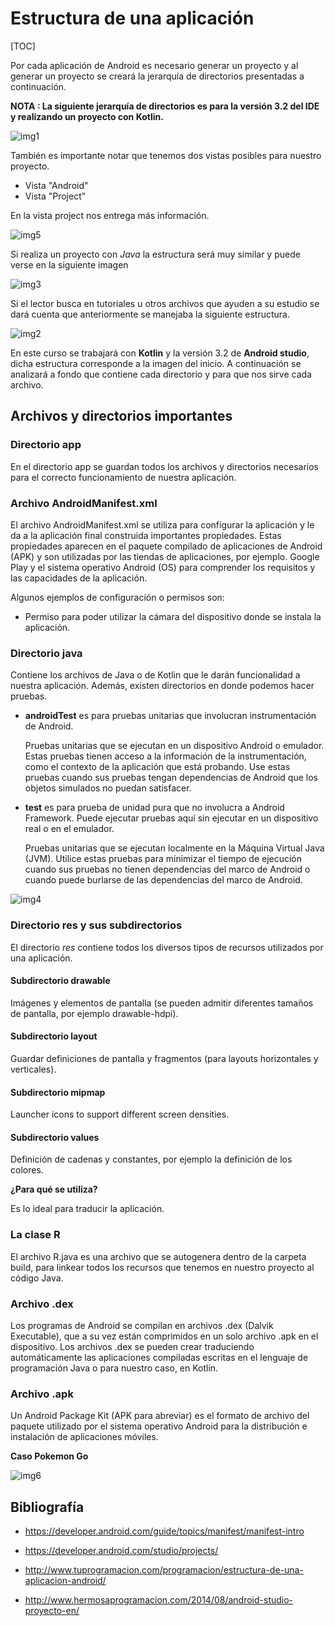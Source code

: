 # Estructura de una aplicación

[TOC]

Por cada aplicación de Android es necesario generar un proyecto y al generar un proyecto se creará la jerarquía de directorios presentadas a continuación. 

**NOTA : La siguiente jerarquía de directorios es para la versión 3.2 del IDE y realizando un proyecto con Kotlin.** 

![img1](./img/img1.png)

También es importante notar que tenemos dos vistas posibles para nuestro proyecto.

* Vista "Android"
* Vista "Project"

En la vista project nos entrega más información.

![img5](./img/img5.png)

Si realiza un proyecto con *Java* la estructura será muy similar y puede verse en la siguiente imagen

![img3](./img/img3.png)



Si el lector busca en tutoriales u otros archivos que ayuden a su estudio se dará cuenta que anteriormente se manejaba la siguiente estructura.

![img2](./img/img2.png)

En este curso se trabajará con **Kotlin** y la versión 3.2 de **Android studio**, dicha estructura corresponde a la imagen del inicio. A continuación se analizará a fondo que contiene cada directorio y para que nos sirve cada archivo.

## Archivos y directorios importantes

### Directorio app

En el directorio app se guardan todos los archivos y directorios necesarios para el correcto funcionamiento de nuestra aplicación.

### Archivo AndroidManifest.xml

El archivo AndroidManifest.xml se utiliza para configurar la aplicación y le da a la aplicación final construida importantes propiedades. Estas propiedades aparecen en el paquete compilado de aplicaciones de Android (APK) y son utilizadas por las tiendas de aplicaciones, por ejemplo. Google Play y el sistema operativo Android (OS) para comprender los requisitos y las capacidades de la aplicación.

Algunos ejemplos de configuración o permisos son:

* Permiso para poder utilizar la cámara del dispositivo donde se instala la aplicación.

### Directorio java

Contiene los archivos de Java o de Kotlin que le darán funcionalidad a nuestra aplicación. Además, existen directorios en donde podemos hacer pruebas.

* **androidTest** es para pruebas unitarias que involucran instrumentación de Android.

  Pruebas unitarias que se ejecutan en un dispositivo Android o emulador. Estas pruebas tienen acceso a la información de la instrumentación, como el contexto de la aplicación que está probando. Use estas pruebas cuando sus pruebas tengan dependencias de Android que los objetos simulados no puedan satisfacer.

* **test** es para prueba de unidad pura que no involucra a Android Framework. Puede ejecutar pruebas aquí sin ejecutar en un dispositivo real o en el emulador.

  Pruebas unitarias que se ejecutan localmente en la Máquina Virtual Java (JVM). Utilice estas pruebas para minimizar el tiempo de ejecución cuando sus pruebas no tienen dependencias del marco de Android o cuando puede burlarse de las dependencias del marco de Android.

![img4](./img/img4.png)

### Directorio res y sus subdirectorios

El directorio *res* contiene todos los diversos tipos de recursos utilizados por una aplicación.

#### Subdirectorio drawable

Imágenes y elementos de pantalla (se pueden admitir diferentes tamaños de pantalla, por ejemplo drawable-hdpi).

#### Subdirectorio layout

Guardar definiciones de pantalla y fragmentos (para layouts horizontales y verticales).

#### Subdirectorio mipmap

Launcher icons to support different screen densities.

#### Subdirectorio values

Definición de cadenas y constantes, por ejemplo la definición de los colores.

**¿Para qué se utiliza?**

Es lo ideal para traducir la aplicación.

### La clase R

El archivo R.java es una archivo que se autogenera dentro de la carpeta build, para linkear todos los recursos que tenemos en nuestro proyecto al código Java.

### Archivo .dex

Los programas de Android se compilan en archivos .dex (Dalvik Executable), que a su vez están comprimidos en un solo archivo .apk en el dispositivo. Los archivos .dex se pueden crear traduciendo automáticamente las aplicaciones compiladas escritas en el lenguaje de programación Java o para nuestro caso, en Kotlin.

### Archivo .apk

Un Android Package Kit (APK para abreviar) es el formato de archivo del paquete utilizado por el sistema operativo Android para la distribución e instalación de aplicaciones móviles.

**Caso Pokemon Go**

![img6](./img/img6.jpg)

## Bibliografía

* https://developer.android.com/guide/topics/manifest/manifest-intro

* https://developer.android.com/studio/projects/

* http://www.tuprogramacion.com/programacion/estructura-de-una-aplicacion-android/

* http://www.hermosaprogramacion.com/2014/08/android-studio-proyecto-en/